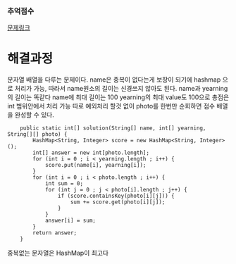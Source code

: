 ### 추억점수
[문제링크](https://school.programmers.co.kr/learn/courses/30/lessons/176963)

# 해결과정
문자열 배열을 다루는 문제이다.
name은 중복이 없다는게 보장이 되기에 hashmap 으로 처리가 가능, 따라서 name원소의 길이는 신경쓰지 않아도 된다.
name과 yearning의 길이는 똑같다
name에 최대 길이는 100 yearning의 최대 value도 100으로 총점은 int 범위안에서 처리 가능
따로 예외처리 할것 없이 photo를 한번만 순회하면 점수 배열을 완성할 수 있다.

```
	public static int[] solution(String[] name, int[] yearning, String[][] photo) {
		HashMap<String, Integer> score = new HashMap<String, Integer>();
		int[] answer = new int[photo.length];
		for (int i = 0 ; i < yearning.length ; i++) {
			score.put(name[i], yearning[i]);
		}
		for (int i = 0 ; i < photo.length ; i++) {
			int sum = 0;
			for (int j = 0 ; j < photo[i].length ; j++) {
				if (score.containsKey(photo[i][j])) {
					sum += score.get(photo[i][j]);
				}
			}
			answer[i] = sum;
		}
		return answer;
	}
```

중복없는 문자열은 HashMap이 최고다